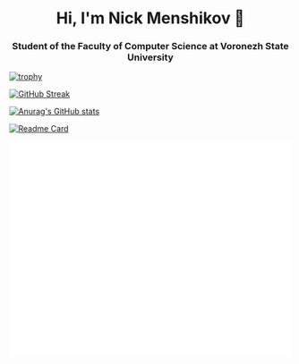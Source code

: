 <h1 align="center">Hi, I'm Nick Menshikov 
👋
</a>
<h3 align="center">Student of the Faculty of Computer Science at Voronezh State University</h3>

[![trophy](https://github-profile-trophy.vercel.app/?username=menshikovnik)](https://github.com/menshikovnik/github-profile-trophy)

[![GitHub Streak](https://github-readme-streak-stats.herokuapp.com/?user=menshikovnik)](https://git.io/streak-stats)

[![Anurag's GitHub stats](https://github-readme-stats.vercel.app/api?username=menshikovnik)](https://github.com/menshikovnik/github-readme-stats)

[![Readme Card](https://github-readme-stats.vercel.app/api/pin/?username=menshikovnik&repo=cg-software-rendering&theme=solarized_dark)](https://github.com/menshikovnik/cg-software-rendering)

![Metrics](/github-metrics.svg)

<!--
**menshikovnik/menshikovnik** is a ✨ _special_ ✨ repository because its `README.md` (this file) appears on your GitHub profile.

Here are some ideas to get you started:

- 🔭 I’m currently working on ...
- 🌱 I’m currently learning ...
- 👯 I’m looking to collaborate on ...
- 🤔 I’m looking for help with ...
- 💬 Ask me about ...
- 📫 How to reach me: ...
- 😄 Pronouns: ...
- ⚡ Fun fact: ...
-->
